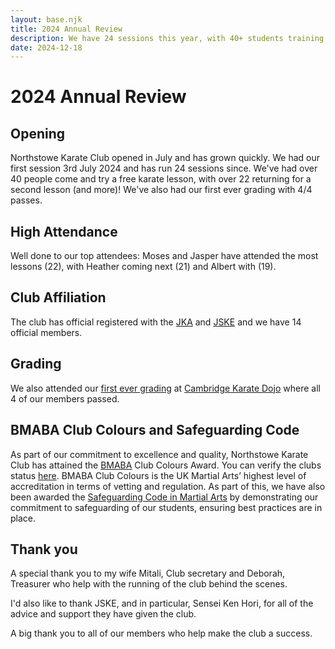 ```yaml
---
layout: base.njk
title: 2024 Annual Review
description: We have 24 sessions this year, with 40+ students training once, and had a successful grading with 4/4 passes!
date: 2024-12-18
---
```

# 2024 Annual Review

## Opening

Northstowe Karate Club opened in July and has grown quickly. We had our first session 3rd July 2024 and has run 24 sessions since. We've had over 40 people come and try a free karate lesson, with over 22 returning for a second lesson (and more)! We've also had our first ever grading with 4/4 passes.

## High Attendance

Well done to our top attendees: Moses and Jasper have attended the most lessons (22), with Heather coming next (21) and Albert with (19). 

## Club Affiliation

The club has official registered with the [JKA](https://jka.or.jp/en) and [JSKE](https://www.jske.co.uk) and we have 14 official members.

## Grading

We also attended our [first ever grading](/2024/12/07/) at [Cambridge Karate Dojo](https://cambridgekaratedojo.com) where all 4 of our members passed.

## BMABA Club Colours and Safeguarding Code

As part of our commitment to excellence and quality, Northstowe Karate Club has attained the [BMABA](https://bmaba.org.uk) Club Colours Award. You can verify the clubs status [here](https://bmaba.org.uk/verify/martial-arts-club-checker/). BMABA Club Colours is the UK Martial Arts’ highest level of accreditation in terms of vetting and regulation. As part of this, we have also been awarded the [Safeguarding Code in Martial Arts](https://www.safeguardingcode.com/) by demonstrating our commitment to safeguarding of our students, ensuring best practices are in place.

## Thank you

A special thank you to my wife Mitali, Club secretary and Deborah, Treasurer who help with the running of the club behind the scenes.

I'd also like to thank JSKE, and in particular, Sensei Ken Hori, for all of the advice and support they have given the club.

A big thank you to all of our members who help make the club a success. 

